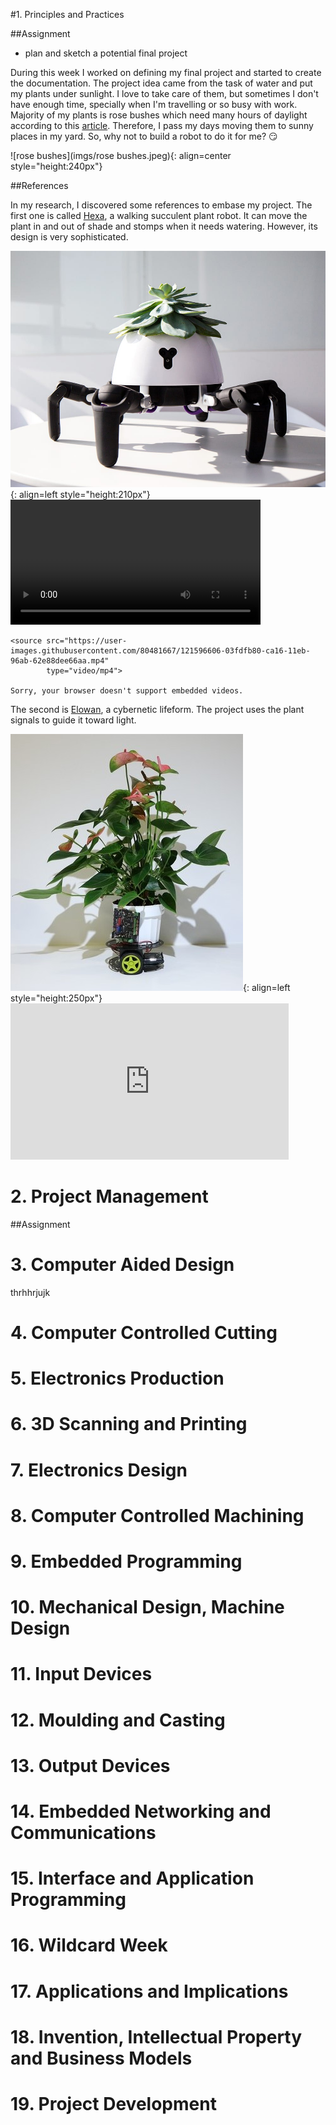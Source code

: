 #1. Principles and Practices

##Assignment

* plan and sketch a potential final project

During this week I worked on defining my final project and started to create the documentation.
The project idea came from the task of water and put my plants under sunlight. I love to take care
of them, but sometimes I don't have enough time, specially when I'm travelling or so busy with work.
Majority of my plants is rose bushes which need many hours of daylight according to this [article](https://homeguides.sfgate.com/roses-need-full-sun-71200.html).
Therefore, I pass my days moving them to sunny places in my yard. So, why not to build a robot to do it for me? :smirk:

![rose bushes](imgs/rose bushes.jpeg){: align=center style="height:240px"}

##References

In my research, I discovered some references to embase my project.
The first one is called [Hexa](https://www.businessinsider.com/the-hexa-robot-can-take-care-of-your-plants-2018-7), a walking succulent plant robot. It can move the plant in and out of shade and stomps when it needs watering. However, its design is very 
sophisticated. 

![Hexa](imgs/Hexa.jpg){: align=left style="height:210px"} 
<video controls width="400" align="center">

    <source src="https://user-images.githubusercontent.com/80481667/121596606-03fdfb80-ca16-11eb-96ab-62e88dee66aa.mp4"
            type="video/mp4">

    Sorry, your browser doesn't support embedded videos.
</video>


The second is [Elowan](https://www.media.mit.edu/projects/elowan-a-plant-robot-hybrid/overview/), a cybernetic lifeform.
The project uses the plant signals to guide it toward light. 

![Elowan](imgs/Elowan.jpg){: align=left style="height:250px"} <iframe width="445" height="250" src="https://www.youtube.com/embed/rptKlKZc7cs" title="YouTube video player" frameborder="0" allow="accelerometer; autoplay; clipboard-write; encrypted-media; gyroscope; picture-in-picture" allowfullscreen></iframe>




# 2. Project Management

##Assignment

# 3. Computer Aided Design
thrhhrjujk

# 4. Computer Controlled Cutting

# 5. Electronics Production

# 6. 3D Scanning and Printing

# 7. Electronics Design

# 8. Computer Controlled Machining

# 9. Embedded Programming

# 10. Mechanical Design, Machine Design

# 11. Input Devices

# 12. Moulding and Casting

# 13. Output Devices

# 14. Embedded Networking and Communications

# 15. Interface and Application Programming

# 16. Wildcard Week

# 17. Applications and Implications

# 18. Invention, Intellectual Property and Business Models

# 19. Project Development